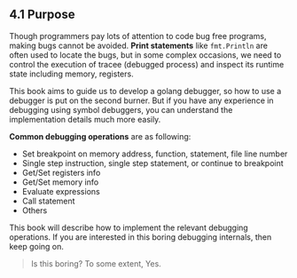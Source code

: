 ## 4.1 Purpose

Though programmers pay lots of attention to code bug free programs, making bugs cannot be avoided. **Print statements** like `fmt.Println` are often used to locate the bugs, but in some complex occasions, we need to control the execution of tracee (debugged process) and inspect its runtime state including memory, registers.


This book aims to guide us to develop a golang debugger, so how to use a debugger is put on the second burner. But if you have any experience in debugging using symbol debuggers, you can understand the implementation details much more easily. 

**Common debugging operations** are as following:

- Set breakpoint on memory address, function, statement, file line number
- Single step instruction, single step statement, or continue to breakpoint
- Get/Set registers info
- Get/Set memory info
- Evaluate expressions
- Call statement
- Others

This book will describe how to implement the relevant debugging operations. If you are interested in this boring debugging internals, then keep going on.

> Is this boring? To some extent, Yes.

 
